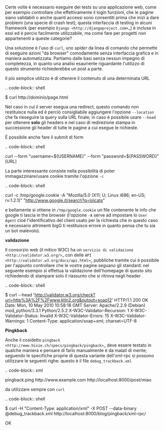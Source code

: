 <!--
.. title: eseguire testing di una applicazione web dalla command line
.. slug: eseguire-testing-di-una-applicazione-web-dalla-command-line
.. date: 2010-05-10 00:00:00
.. tags: 
.. category: 
.. link: 
.. description: 
.. type: text
-->

Certe volte è necessario eseguire dei tests su una applicazione web, come per esempio controllare che effettivamente il login funzioni, che le pagine siano validabili o anche quanti accessi sono consentiti prima che inizi a dare problemi (una specie di crash test); questa interfaccia di testing in alcuni framework (per esempio `Django <http://djangoproject.com>`_) è inclusa in essi ed è percio facilmente utilizzabile, ma come fare per progetti non appartenenti a queste categorie?

Una soluzione è l'uso di ``curl``, uno *spider* da linea di comando che permette di eseguire azioni "da browser" comodamente senza interfaccia grafica e in maniera automatizzata. Partiamo dalle basi senza nessun impegno di completezza, in quanto una analisi esauriente riguardante l'utilizzo di questo strumento richiederebbe un post a parte.

Il più semplice utilizzo è di ottenere il contenuto di una determinata URL

.. code-block:: shell

 $ curl http://dominio/page.html

Nel caso in cui il server esegua una redirect, questo comando non restituisce nulla ed è perciò consigliabile aggiungere l'opzione ``--location`` che fa rieseguire la query sulla URL finale; in caso è possibile usare ``--head`` per ottenere **solo** gli headers e nel caso di redirezione stampa in successione gli header di tutte le pagine a cui esegue le richieste.

È possibile anche fare il submit di form

.. code-block:: shell

 curl --form "username=${USERNAME}" --form "password=${PASSWORD}" [URL]

La parte interessante consiste nella possibilità di poter immagazzinare/usare cookie tramite l'opzione ``-c``

.. code-block:: shell

 curl -c /tmp/google.cookie -A "Mozilla/5.0 (X11; U; Linux i686; en-US; rv:1.2.1)" "http://www.google.it/search?q=lolcats"

e bellamente si ottiene in ``/tmp/google.cookie`` un file contenente le info che google ti lascia in the browser (l'opzione ``-A`` serve ad impostare lo ``User Agent`` cioé l'identificativo del client usato per la richiesta che in questo caso è necessario altrimenti bigG ti restituisce errore in quanto pensa che tu sia un bot malevolo).

**validazione**

Il consorzio web (il mitico W3C) ha un `servizio di validazione <http://validator.w3.org/>`_ con delle `API <http://validator.w3.org/docs/api.html>`_ pubbliche tramite cui è possibile per l'appunto controllare che le vostre pagine seguano gli standard: nel seguente esempio si effettua la validazione dell'homepage di questo sito richiedendo di stampare solo il riassunto che si ritrova negli header

.. code-block:: shell

 $ curl --head 'http://validator.w3.org/check?uri=http%3A%2F%2Fwww.ktln2.org&output=soap12'
 HTTP/1.1 200 OK
 Date: Mon, 10 May 2010 10:58:18 GMT
 Server: Apache/2.2.9 (Debian) mod_python/3.3.1 Python/2.5.2
 X-W3C-Validator-Recursion: 1
 X-W3C-Validator-Status: Invalid
 X-W3C-Validator-Errors: 15
 X-W3C-Validator-Warnings: 1
 Content-Type: application/soap+xml; charset=UTF-8

**Pingkback**

Anche il cosidetto `pingback <http://www.hixie.ch/specs/pingback/pingback>`_ deve essere testato in qualche maniera e pensare di farlo manualmente è da malati di mente; seguendo le specifiche proprie di questa variante dell'xml-rpc si possono utilizzare le seguenti righe: questo è il file ``debug_trackback.xml``

.. code-block:: xml

 <?xml version="1.0"?>
 <methodCall>
	<methodName>pingback.ping</methodName>
	<params>
		<param>
			<value>
				<string>http://www.example.com</string>
			</value>
		</param>
		<param>
			<value>
				<string>http://localhost:8000/post/miao</string>
			</value>
		</param>
	</params>
 </methodCall>

da utilizzare sempre con ``curl``

.. code-block:: shell

 $ curl -H "Content-Type: application/xml" -X POST --data-binary  \
     @debug_trackback.xml http://localhost:8000/blog/pingback/xml-rpc/
 <?xml version='1.0'?>
 <methodResponse>
 <params>
 <param>
 <value><string>OK</string></value>
 </param>
 </params>
 </methodResponse>